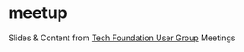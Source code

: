 # meetup
Slides &amp; Content from [Tech Foundation User Group](https://www.meetup.com/techfoundation) Meetings
